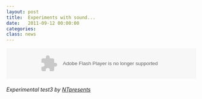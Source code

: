 ```yaml
---
layout: post
title:  Experiments with sound...
date:   2011-09-12 00:00:00
categories: 
class: news
---
```


<object height="81" width="70%">
	<param name="movie" value="http://player.soundcloud.com/player.swf?url=http%3A%2F%2Fapi.soundcloud.com%2Ftracks%2F18887191%3Fsecret_token%3Ds-LdzAL&amp;secret_url=true">
	<param name="allowscriptaccess" value="always"> <embed allowscriptaccess="always" height="81" src="http://player.soundcloud.com/player.swf?url=http%3A%2F%2Fapi.soundcloud.com%2Ftracks%2F18887191%3Fsecret_token%3Ds-LdzAL&amp;secret_url=true" type="application/x-shockwave-flash" width="100%">
</object>

<h6>
	<span>Experimental test3 by <a href="http://soundcloud.com/ntpresents">NTpresents</a></span>
</h6>